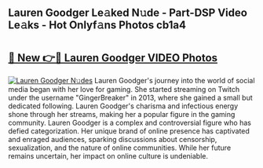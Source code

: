 ## Lauren Goodger Le𝚊ked N𝚞de - Part-DSP Video Le𝚊ks - Hot Onlyf𝚊ns Photos cb1a4

# <h2><a href="http://ab85646.deff.icu/?id=Lauren+Goodger">🔗 New 👉🔴 Lauren Goodger VIDEO Photos</a></h2>

[![Lauren Goodger N𝚞des](https://i.imgur.com/rIISA9y.gif)](http://ab85646.deff.icu/?id=Lauren+Goodger)
Lauren Goodger's journey into the world of social media began with her love for gaming. She started streaming on Twitch under the username "GingerBreaker" in 2013, where she gained a small but dedicated following. Lauren Goodger's charisma and infectious energy shone through her streams, making her a popular figure in the gaming community. Lauren Goodger is a complex and controversial figure who has defied categorization. Her unique brand of online presence has captivated and enraged audiences, sparking discussions about censorship, sexualization, and the nature of online communities. While her future remains uncertain, her impact on online culture is undeniable.

